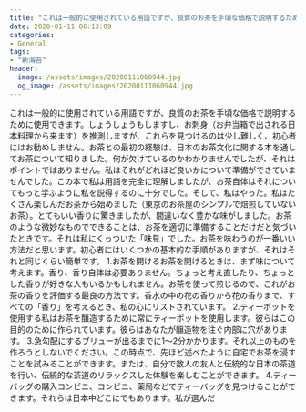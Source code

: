 ```yaml
---
title: "これは一般的に使用されている用語ですが、良質のお茶を手頃な価格で説明するために使用できます。"
date: 2020-01-11 06:13:09
categories:
- General
tags:
- "新海苔"
header:
  image: /assets/images/20200111060944.jpg
  og_image: /assets/images/20200111060944.jpg
---
```


これは一般的に使用されている用語ですが、良質のお茶を手頃な価格で説明するために使用できます。しょうしょうもしますし、お刺身（お弁当箱で出される日本料理から来ます）を推測しますが、これらを見つけるのは少し難しく、初心者にはお勧めしません。お茶との最初の経験は、日本のお茶文化に関する本を通してお茶について知りました。何が欠けているのかわかりませんでしたが、それはポイントではありません。私はそれがどれほど良いかについて準備ができていませんでした。この本で私は用語を完全に理解しましたが、お茶自体はそれについてもっと学ぶように私を説得するのに十分でした。そして、私はやった。私はたくさん楽しんだお茶から始めました（東京のお茶屋のシンプルで焙煎していないお茶）。とてもいい香りに驚きましたが、間違いなく豊かな味がしました。お茶のような微妙なものでできることは、お茶を適切に準備することだけだと気づいたときです。それは私にくっついた「味見」でした。お茶を味わうのが一番いい方法だと思います。初心者にはいくつかの基本的な手順がありますが、それはそれと同じくらい簡単です。 1.お茶を開けるお茶を開けるときは、まず味について考えます。香り、香り自体は必要ありません。ちょっと考え直したり、ちょっとした香りが好きな人もいるかもしれません。お茶を使って煎じるので、これがお茶の香りを評価する最良の方法です。香水の中の花の香りから花の香りまで、すべての「香り」を考えるとき、私の心にリストされています。 2.ティーポットを使用する私はお茶を醸造するために常にティーポットを使用します。彼らはこの目的のために作られています。彼らはあなたが醸造物を注ぐ内部に穴があります。 3.急勾配にするブリューが出るまでに1〜2分かかります。それ以上のものを作ろうとしないでください。この時点で、先ほど述べたように自宅でお茶を浸すことを試みることができます。または、自分で数人の友人と伝統的な日本の茶道を行い、伝統的な茶道のリラックスした体験を楽しむことができます。 4.ティーバッグの購入コンビニ、コンビニ、薬局などでティーバッグを見つけることができます。それらは日本中どこにでもあります。私が選んだ
